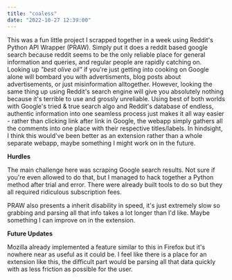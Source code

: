 ```yaml
---
title: "coaless"
date: "2022-10-27 12:39:00"
---
```


This was a fun little project I scrapped together in a week using Reddit's Python API Wrapper (PRAW). Simply put it does a reddit based google search because reddit seems to be the only reliable place for general information and queries, and regular people are rapidly catching on. Looking up _"best olive oil"_ if you're just getting into cooking on Google alone will bombard you with advertisments, blog posts about advertisements, or just misinformation alltogether. However, looking the same thing up using Reddit's search engine will give you absolutely nothing because it's terrible to use and grossly unreliable. Using best of both worlds with Google's tried & true search algo and Reddit's database of endless, authentic information into one seamless process just makes it all way easier - rather than clicking link after link in Google, the webapp simply gathers all the comments into one place with their respective titles/labels. In hindsight, I think this would've been better as an extension rather than a whole separate webapp, maybe something I might work on in the future.

**Hurdles**

The main challenge here was scraping Google search results. Not sure if you're even allowed to do that, but I managed to hack together a Python method after trial and error. There were already built tools to do so but they all required ridiculous subscription fees.

PRAW also presents a inherit disability in speed, it's just extremely slow so grabbing and parsing all that info takes a lot longer than I'd like. Maybe something I can improve on in the extension.

**Future Updates**

Mozilla already implemented a feature similar to this in Firefox but it's nowhere near as useful as it could be. I feel like there is a place for an extension like this, the difficult part would be parsing all that data quickly with as less friction as possible for the user.
